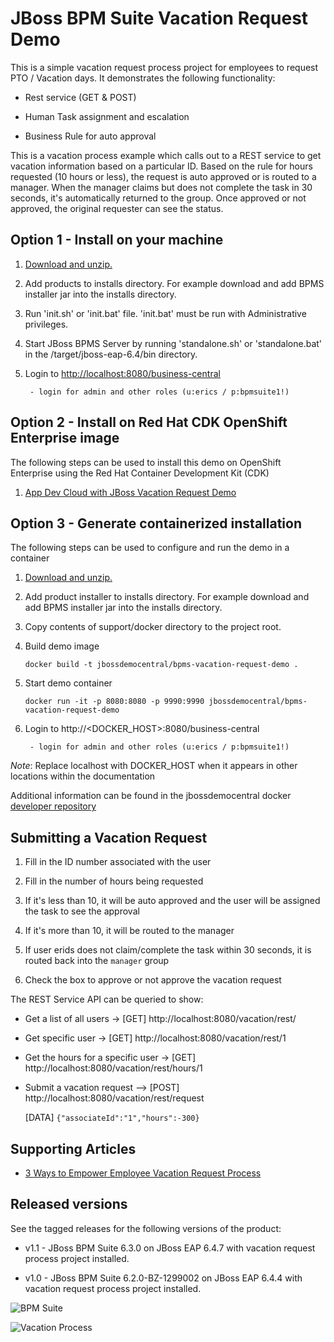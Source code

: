 JBoss BPM Suite Vacation Request Demo
=====================================
This is a simple vacation request process project for employees to request PTO / Vacation days. It demonstrates the following
functionality:

- Rest service (GET & POST)

- Human Task assignment and escalation

- Business Rule for auto approval

This is a vacation process example which calls out to a REST service to get vacation information based on a 
particular ID. Based on the rule for hours requested (10 hours or less), the request is auto approved or is 
routed to a manager. When the manager claims but does not complete the task in 30 seconds, it's automatically
returned to the group. Once approved or not approved, the original requester can see the status.


Option 1 - Install on your machine
----------------------------------
1. [Download and unzip.](https://github.com/jbossdemocentral/bpms-vacation-request-demo/archive/master.zip)

2. Add products to installs directory. For example download and add BPMS installer jar into the installs directory.

3. Run 'init.sh' or 'init.bat' file. 'init.bat' must be run with Administrative privileges.

4. Start JBoss BPMS Server by running 'standalone.sh' or 'standalone.bat' in the <path-to-project>/target/jboss-eap-6.4/bin
	 directory.

5. Login to [http://localhost:8080/business-central](http://localhost:8080/business-central)

    ```
     - login for admin and other roles (u:erics / p:bpmsuite1!)
    ```

Option 2 - Install on Red Hat CDK OpenShift Enterprise image
------------------------------------------------------------
The following steps can be used to install this demo on OpenShift Enterprise using the
Red Hat Container Development Kit (CDK)

1. [App Dev Cloud with JBoss Vacation Request Demo](https://github.com/redhatdemocentral/rhcs-vacation-request-demo)


Option 3 - Generate containerized installation
----------------------------------------------
The following steps can be used to configure and run the demo in a container

1. [Download and unzip.](https://github.com/jbossdemocentral/bpms-vacation-request-demo/archive/master.zip)

2. Add product installer to installs directory. For example download and add BPMS installer jar into the installs directory.

3. Copy contents of support/docker directory to the project root.

4. Build demo image

	```
	docker build -t jbossdemocentral/bpms-vacation-request-demo .
	```
5. Start demo container

	```
	docker run -it -p 8080:8080 -p 9990:9990 jbossdemocentral/bpms-vacation-request-demo
	```
6. Login to http://&lt;DOCKER_HOST&gt;:8080/business-central
  
    ```
     - login for admin and other roles (u:erics / p:bpmsuite1!)
    ```
    
*Note*: Replace localhost with DOCKER_HOST when it appears in other locations within the documentation

Additional information can be found in the jbossdemocentral docker [developer repository](https://github.com/jbossdemocentral/docker-developer)


Submitting a Vacation Request
-----------------------------
1. Fill in the ID number associated with the user

2. Fill in the number of hours being requested

3. If it's less than 10, it will be auto approved and the user will be assigned the task to see the approval

4. If it's more than 10, it will be routed to the manager

5. If user erids does not claim/complete the task within 30 seconds, it is routed back into the `manager` group

6. Check the box to approve or not approve the vacation request

The REST Service API can be queried to show:

- Get a list of all users -> [GET] http://localhost:8080/vacation/rest/

- Get specific user -> [GET] http://localhost:8080/vacation/rest/1

- Get the hours for a specific user -> [GET] http://localhost:8080/vacation/rest/hours/1

- Submit a vacation request --> [POST] http://localhost:8080/vacation/rest/request   

  [DATA] `{"associateId":"1","hours":-300}`


Supporting Articles
-------------------
- [3 Ways to Empower Employee Vacation Request Process](http://www.schabell.org/2016/05/3-ways-empower-employee-vacation-request-process.html)


Released versions
-----------------
See the tagged releases for the following versions of the product:

- v1.1 - JBoss BPM Suite 6.3.0 on JBoss EAP 6.4.7 with vacation request process project installed.

- v1.0 - JBoss BPM Suite 6.2.0-BZ-1299002 on JBoss EAP 6.4.4 with vacation request process project installed.

![BPM Suite](https://github.com/jbossdemocentral/bpms-vacation-request-demo/blob/master/docs/demo-images/bpmsuite.png?raw=true)

![Vacation Process](https://github.com/jbossdemocentral/bpms-vacation-request-demo/blob/master/docs/demo-images/process.png?raw=true)


